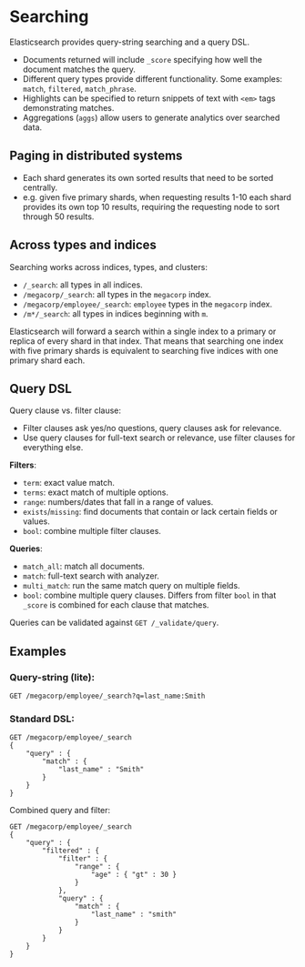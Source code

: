 # Searching

Elasticsearch provides query-string searching and a query DSL.

- Documents returned will include `_score` specifying how well the document matches the query.
- Different query types provide different functionality. Some examples: `match`, `filtered`, `match_phrase`.
- Highlights can be specified to return snippets of text with `<em>` tags demonstrating matches.
- Aggregations (`aggs`) allow users to generate analytics over searched data.

## Paging in distributed systems

- Each shard generates its own sorted results that need to be sorted centrally.
- e.g. given five primary shards, when requesting results 1-10 each shard provides its own top 10 results, requiring the requesting node to sort through 50 results.

## Across types and indices

Searching works across indices, types, and clusters:

- `/_search`: all types in all indices.
- `/megacorp/_search`: all types in the `megacorp` index.
- `/megacorp/employee/_search`: `employee` types in the `megacorp` index.
- `/m*/_search`: all types in indices beginning with `m`.

Elasticsearch will forward a search within a single index to a primary or replica of every shard in that index. That means that searching one index with five primary shards is equivalent to searching five indices with one primary shard each.

## Query DSL

Query clause vs. filter clause:
- Filter clauses ask yes/no questions, query clauses ask for relevance.
- Use query clauses for full-text search or relevance, use filter clauses for everything else.

**Filters**:
- `term`: exact value match.
- `terms`: exact match of multiple options.
- `range`: numbers/dates that fall in a range of values.
- `exists`/`missing`: find documents that contain or lack certain fields or values.
- `bool`: combine multiple filter clauses.

**Queries**:
- `match_all`: match all documents.
- `match`: full-text search with analyzer.
- `multi_match`: run the same match query on multiple fields.
- `bool`: combine multiple query clauses. Differs from filter `bool` in that `_score` is combined for each clause that matches.

Queries can be validated against `GET /_validate/query`.

## Examples

### Query-string (lite):

```
GET /megacorp/employee/_search?q=last_name:Smith
```

### Standard DSL:

```
GET /megacorp/employee/_search
{
    "query" : {
        "match" : {
            "last_name" : "Smith"
        }
    }
}
```

Combined query and filter:

```
GET /megacorp/employee/_search
{
    "query" : {
        "filtered" : {
            "filter" : {
                "range" : {
                    "age" : { "gt" : 30 }
                }
            },
            "query" : {
                "match" : {
                    "last_name" : "smith"
                }
            }
        }
    }
}
```
